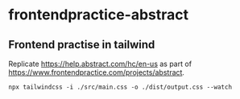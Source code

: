 # frontendpractice-abstract

## Frontend practise in tailwind

Replicate https://help.abstract.com/hc/en-us as part of https://www.frontendpractice.com/projects/abstract.

```
npx tailwindcss -i ./src/main.css -o ./dist/output.css --watch
```
